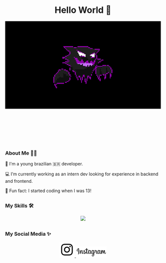 <h1 align='center'> Hello World 👋</h1>

<div name='image' align='center'>
  <img src='haunter.gif' style='margin-bottom:100px'>
</div>

<h2></h2>

###  About Me 👩‍💻 

🦎 I'm a young brazilian 🇧🇷 developer. 

💻 I’m currently working as an intern dev looking for experience in backend and frontend. 

🚀 Fun fact: I started coding when I was 13!

<h2></h2>

### My Skills 🛠️

<p align="center">
  <a href="https://skillicons.dev">
    <img src="https://skillicons.dev/icons?i=js,ts,nodejs,html,css,react,angular,discordjs,django" />
  </a>
</p>

<h2></h2>

### My Social Media ✨

<div id='badges' align='center'>
    <a href='https://www.instagram.com/lai_sprndl/' target="_blank">
      <img src='instagram_icon.png.png' style='width:50px'>
      <img src='instagramtxt.png.png' style='width:100px'>
    </a>
</div>

